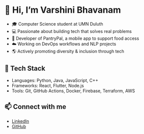 # 👋 Hi, I’m Varshini Bhavanam

- 🎓 Computer Science student at UMN Duluth  
- 💻 Passionate about building tech that solves real problems  
- 📱 Developer of PantryPal, a mobile app to support food access  
- ☁️ Working on DevOps workflows and NLP projects  
- 🌎 Actively promoting diversity & inclusion through tech

## 🔧 Tech Stack
- Languages: Python, Java, JavaScript, C++
- Frameworks: React, Flutter, Node.js
- Tools: Git, GitHub Actions, Docker, Firebase, Terraform, AWS

## 📫 Connect with me
- [LinkedIn](https://www.linkedin.com/in/varshini-bhavanam-559b76339)
- [GitHub](https://github.com/varsha698)
